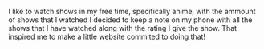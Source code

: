 I like to watch shows in my free time, specifically anime, with the ammount of shows that I watched I decided to keep a note on my phone with all the shows
that I have watched along with the rating I give the show. That inspired me to make a little website commited to doing that! 
